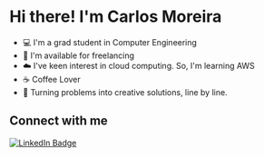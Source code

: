 <h1>Hi there! I'm Carlos Moreira</h1>

- 💻 I'm a grad student in Computer Engineering
- 🤝 I'm available for freelancing
- ☁️ I've keen interest in cloud computing. So, I'm learning AWS
- ☕ Coffee Lover
- 🚀 Turning problems into creative solutions, line by line.

## Connect with me
<p>
  <a href="https://www.linkedin.com/in/carlos-armando-moreira/" target="_blank">
    <img src="https://img.shields.io/badge/-Carlos Moreira-blue?style=flat&logo=Linkedin&logoColor=white" alt="LinkedIn Badge"/>
  </a>
</p>
